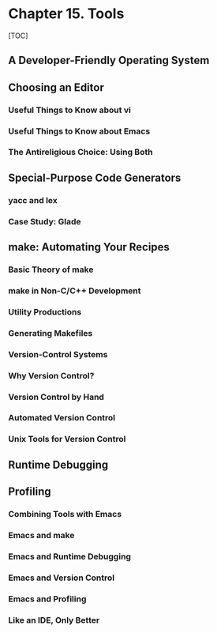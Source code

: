 # Chapter 15. Tools

[TOC]

## A Developer-Friendly Operating System

## Choosing an Editor

### Useful Things to Know about vi

### Useful Things to Know about Emacs

### The Antireligious Choice: Using Both

## Special-Purpose Code Generators

### yacc and lex

### Case Study: Glade

## make: Automating Your Recipes

### Basic Theory of make

### make in Non-C/C++ Development

### Utility Productions

### Generating Makefiles

### Version-Control Systems

### Why Version Control?

### Version Control by Hand

### Automated Version Control

### Unix Tools for Version Control

## Runtime Debugging

## Profiling

### Combining Tools with Emacs

### Emacs and make

### Emacs and Runtime Debugging

### Emacs and Version Control

### Emacs and Profiling

### Like an IDE, Only Better

